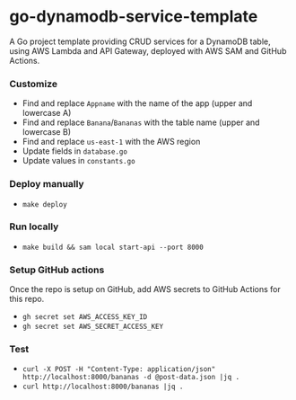 # go-dynamodb-service-template

A Go project template providing CRUD services for a DynamoDB table, using AWS Lambda and API Gateway, deployed with AWS SAM and GitHub Actions.

### Customize

-   Find and replace `Appname` with the name of the app (upper and lowercase A)
-   Find and replace `Banana`/`Bananas` with the table name (upper and lowercase B)
-   Find and replace `us-east-1` with the AWS region
-   Update fields in `database.go`
-   Update values in `constants.go`

### Deploy manually

-   `make deploy`

### Run locally

-   `make build && sam local start-api --port 8000`

### Setup GitHub actions

Once the repo is setup on GitHub, add AWS secrets to GitHub Actions for this repo.

-   `gh secret set AWS_ACCESS_KEY_ID`
-   `gh secret set AWS_SECRET_ACCESS_KEY`

### Test

-   `curl -X POST -H "Content-Type: application/json" http://localhost:8000/bananas -d @post-data.json |jq .`
-   `curl http://localhost:8000/bananas |jq .`
